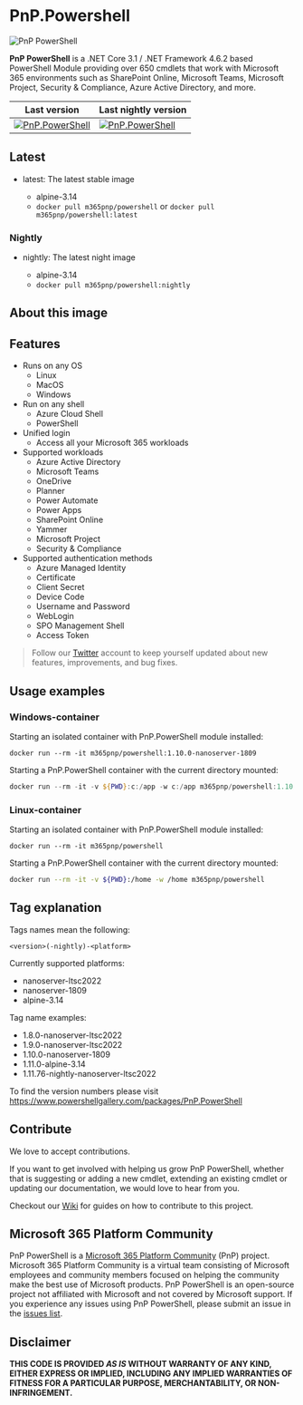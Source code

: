 # PnP.Powershell

![PnP PowerShell](https://repository-images.githubusercontent.com/296298081/933a6d00-072b-11eb-839d-56df16c29588)

**PnP PowerShell** is a .NET Core 3.1 / .NET Framework 4.6.2 based PowerShell Module providing over 650 cmdlets that work with Microsoft 365 environments such as SharePoint Online, Microsoft Teams, Microsoft Project, Security & Compliance, Azure Active Directory, and more.

Last version | Last nightly version
-------------|---------------------
[![PnP.PowerShell](https://img.shields.io/powershellgallery/v/pnp.powershell)](https://www.powershellgallery.com/packages/PnP.PowerShell/) | [![PnP.PowerShell](https://img.shields.io/powershellgallery/v/pnp.powershell?include_prereleases)](https://www.powershellgallery.com/packages/PnP.PowerShell/)

## Latest

* latest: The latest stable image

  * alpine-3.14
  * `docker pull m365pnp/powershell` or `docker pull m365pnp/powershell:latest`

### Nightly

* nightly: The latest night image

  * alpine-3.14
  * `docker pull m365pnp/powershell:nightly`

## About this image

## Features

* Runs on any OS
  * Linux
  * MacOS
  * Windows
* Run on any shell
  * Azure Cloud Shell
  * PowerShell
* Unified login
  * Access all your Microsoft 365 workloads
* Supported workloads
  * Azure Active Directory
  * Microsoft Teams
  * OneDrive
  * Planner
  * Power Automate
  * Power Apps
  * SharePoint Online
  * Yammer
  * Microsoft Project
  * Security & Compliance
* Supported authentication methods
  * Azure Managed Identity
  * Certificate
  * Client Secret
  * Device Code
  * Username and Password
  * WebLogin
  * SPO Management Shell
  * Access Token

> Follow our [Twitter](https://twitter.com/pnppowershell) account to keep yourself updated about new features, improvements, and bug fixes.

## Usage examples

### Windows-container

Starting an isolated container with PnP.PowerShell module installed:

```
docker run --rm -it m365pnp/powershell:1.10.0-nanoserver-1809
```

Starting a PnP.PowerShell container with the current directory mounted:

```PowerShell
docker run --rm -it -v ${PWD}:c:/app -w c:/app m365pnp/powershell:1.10.0-nanoserver-1809
```

### Linux-container

Starting an isolated container with PnP.PowerShell module installed:

```
docker run --rm -it m365pnp/powershell
```

Starting a PnP.PowerShell container with the current directory mounted:

```bash
docker run --rm -it -v ${PWD}:/home -w /home m365pnp/powershell
```

## Tag explanation

Tags names mean the following:

`<version>(-nightly)-<platform>`

Currently supported platforms:

* nanoserver-ltsc2022
* nanoserver-1809
* alpine-3.14

Tag name examples:

* 1.8.0-nanoserver-ltsc2022
* 1.9.0-nanoserver-ltsc2022
* 1.10.0-nanoserver-1809
* 1.11.0-alpine-3.14
* 1.11.76-nightly-nanoserver-ltsc2022

To find the version numbers please visit <https://www.powershellgallery.com/packages/PnP.PowerShell>

## Contribute

We love to accept contributions.

If you want to get involved with helping us grow PnP PowerShell, whether that is suggesting or adding a new cmdlet, extending an existing cmdlet or updating our documentation, we would love to hear from you.

Checkout our [Wiki](https://pnp.github.io/powershell/articles/buildingsource.html) for guides on how to contribute to this project.

## Microsoft 365 Platform Community

PnP PowerShell is a [Microsoft 365 Platform Community](https://pnp.github.io) (PnP) project. Microsoft 365 Platform Community is a virtual team consisting of Microsoft employees and community members focused on helping the community make the best use of Microsoft products. PnP PowerShell is an open-source project not affiliated with Microsoft and not covered by Microsoft support. If you experience any issues using PnP PowerShell, please submit an issue in the [issues list](https://github.com/pnp/powershell/issues/new/choose).

## Disclaimer

**THIS CODE IS PROVIDED *AS IS* WITHOUT WARRANTY OF ANY KIND, EITHER EXPRESS OR IMPLIED, INCLUDING ANY IMPLIED WARRANTIES OF FITNESS FOR A PARTICULAR PURPOSE, MERCHANTABILITY, OR NON-INFRINGEMENT.**
